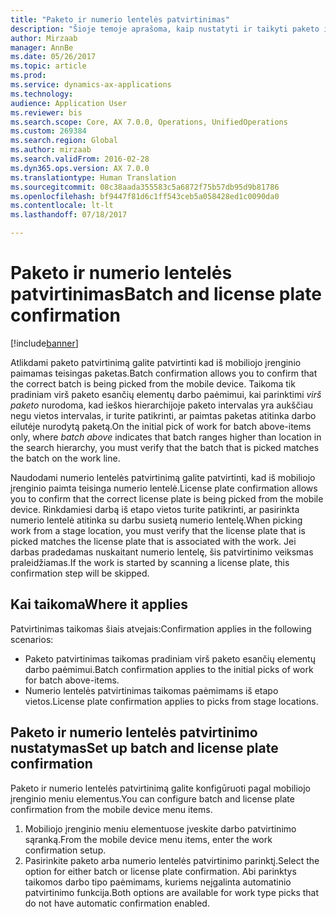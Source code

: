 ```yaml
---
title: "Paketo ir numerio lentelės patvirtinimas"
description: "Šioje temoje aprašoma, kaip nustatyti ir taikyti paketo ir numerio lentelės patvirtinimą iš mobiliojo įrenginio."
author: Mirzaab
manager: AnnBe
ms.date: 05/26/2017
ms.topic: article
ms.prod: 
ms.service: dynamics-ax-applications
ms.technology: 
audience: Application User
ms.reviewer: bis
ms.search.scope: Core, AX 7.0.0, Operations, UnifiedOperations
ms.custom: 269384
ms.search.region: Global
ms.author: mirzaab
ms.search.validFrom: 2016-02-28
ms.dyn365.ops.version: AX 7.0.0
ms.translationtype: Human Translation
ms.sourcegitcommit: 08c38aada355583c5a6872f75b57db95d9b81786
ms.openlocfilehash: bf9447f81d6c1ff543ceb5a058428ed1c0090da0
ms.contentlocale: lt-lt
ms.lasthandoff: 07/18/2017

---
```


# <a name="batch-and-license-plate-confirmation"></a><span data-ttu-id="dd54c-103">Paketo ir numerio lentelės patvirtinimas</span><span class="sxs-lookup"><span data-stu-id="dd54c-103">Batch and license plate confirmation</span></span>

[!include[banner](../includes/banner.md)]

<span data-ttu-id="dd54c-104">Atlikdami paketo patvirtinimą galite patvirtinti kad iš mobiliojo įrenginio paimamas teisingas paketas.</span><span class="sxs-lookup"><span data-stu-id="dd54c-104">Batch confirmation allows you to confirm that the correct batch is being picked from the mobile device.</span></span> <span data-ttu-id="dd54c-105">Taikoma tik pradiniam virš paketo esančių elementų darbo paėmimui, kai parinktimi *virš paketo* nurodoma, kad ieškos hierarchijoje paketo intervalas yra aukščiau negu vietos intervalas, ir turite patikrinti, ar paimtas paketas atitinka darbo eilutėje nurodytą paketą.</span><span class="sxs-lookup"><span data-stu-id="dd54c-105">On the initial pick of work for batch above-items only, where *batch above* indicates that batch ranges higher than location in the search hierarchy, you must verify that the batch that is picked matches the batch on the work line.</span></span> 

<span data-ttu-id="dd54c-106">Naudodami numerio lentelės patvirtinimą galite patvirtinti, kad iš mobiliojo įrenginio paimta teisinga numerio lentelė.</span><span class="sxs-lookup"><span data-stu-id="dd54c-106">License plate confirmation allows you to confirm that the correct license plate is being picked from the mobile device.</span></span> <span data-ttu-id="dd54c-107">Rinkdamiesi darbą iš etapo vietos turite patikrinti, ar pasirinkta numerio lentelė atitinka su darbu susietą numerio lentelę.</span><span class="sxs-lookup"><span data-stu-id="dd54c-107">When picking work from a stage location, you must verify that the license plate that is picked matches the license plate that is associated with the work.</span></span> <span data-ttu-id="dd54c-108">Jei darbas pradedamas nuskaitant numerio lentelę, šis patvirtinimo veiksmas praleidžiamas.</span><span class="sxs-lookup"><span data-stu-id="dd54c-108">If the work is started by scanning a license plate, this confirmation step will be skipped.</span></span>

## <a name="where-it-applies"></a><span data-ttu-id="dd54c-109">Kai taikoma</span><span class="sxs-lookup"><span data-stu-id="dd54c-109">Where it applies</span></span>
<span data-ttu-id="dd54c-110">Patvirtinimas taikomas šiais atvejais:</span><span class="sxs-lookup"><span data-stu-id="dd54c-110">Confirmation applies in the following scenarios:</span></span>

- <span data-ttu-id="dd54c-111">Paketo patvirtinimas taikomas pradiniam virš paketo esančių elementų darbo paėmimui.</span><span class="sxs-lookup"><span data-stu-id="dd54c-111">Batch confirmation applies to the initial picks of work for batch above-items.</span></span>
- <span data-ttu-id="dd54c-112">Numerio lentelės patvirtinimas taikomas paėmimams iš etapo vietos.</span><span class="sxs-lookup"><span data-stu-id="dd54c-112">License plate confirmation applies to picks from stage locations.</span></span>

## <a name="set-up-batch-and-license-plate-confirmation"></a><span data-ttu-id="dd54c-113">Paketo ir numerio lentelės patvirtinimo nustatymas</span><span class="sxs-lookup"><span data-stu-id="dd54c-113">Set up batch and license plate confirmation</span></span>
<span data-ttu-id="dd54c-114">Paketo ir numerio lentelės patvirtinimą galite konfigūruoti pagal mobiliojo įrenginio meniu elementus.</span><span class="sxs-lookup"><span data-stu-id="dd54c-114">You can configure batch and license plate confirmation from the mobile device menu items.</span></span>  
1.  <span data-ttu-id="dd54c-115">Mobiliojo įrenginio meniu elementuose įveskite darbo patvirtinimo sąranką.</span><span class="sxs-lookup"><span data-stu-id="dd54c-115">From the mobile device menu items, enter the work confirmation setup.</span></span>  
2.  <span data-ttu-id="dd54c-116">Pasirinkite paketo arba numerio lentelės patvirtinimo parinktį.</span><span class="sxs-lookup"><span data-stu-id="dd54c-116">Select the option for either batch or license plate confirmation.</span></span> <span data-ttu-id="dd54c-117">Abi parinktys taikomos darbo tipo paėmimams, kuriems neįgalinta automatinio patvirtinimo funkcija.</span><span class="sxs-lookup"><span data-stu-id="dd54c-117">Both options are available for work type picks that do not have automatic confirmation enabled.</span></span>  

